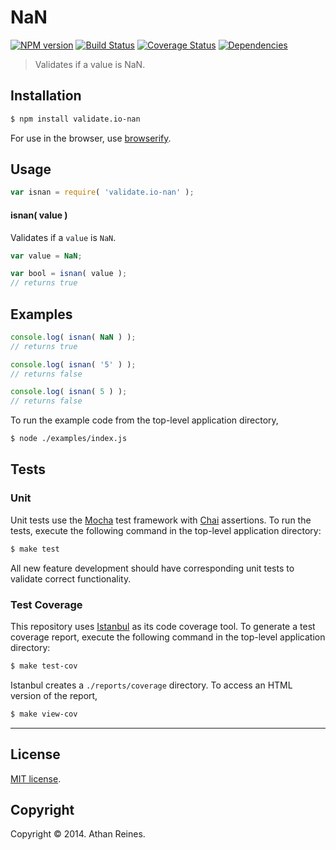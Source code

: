 NaN
===
[![NPM version][npm-image]][npm-url] [![Build Status][travis-image]][travis-url] [![Coverage Status][coveralls-image]][coveralls-url] [![Dependencies][dependencies-image]][dependencies-url]

> Validates if a value is NaN.


## Installation

``` bash
$ npm install validate.io-nan
```

For use in the browser, use [browserify](https://github.com/substack/node-browserify).


## Usage

``` javascript
var isnan = require( 'validate.io-nan' );
```

#### isnan( value )

Validates if a `value` is `NaN`.

``` javascript
var value = NaN;

var bool = isnan( value );
// returns true
```


## Examples

``` javascript
console.log( isnan( NaN ) );
// returns true

console.log( isnan( '5' ) );
// returns false

console.log( isnan( 5 ) );
// returns false
```

To run the example code from the top-level application directory,

``` bash
$ node ./examples/index.js
```


## Tests

### Unit

Unit tests use the [Mocha](http://mochajs.org) test framework with [Chai](http://chaijs.com) assertions. To run the tests, execute the following command in the top-level application directory:

``` bash
$ make test
```

All new feature development should have corresponding unit tests to validate correct functionality.


### Test Coverage

This repository uses [Istanbul](https://github.com/gotwarlost/istanbul) as its code coverage tool. To generate a test coverage report, execute the following command in the top-level application directory:

``` bash
$ make test-cov
```

Istanbul creates a `./reports/coverage` directory. To access an HTML version of the report,

``` bash
$ make view-cov
```


---
## License

[MIT license](http://opensource.org/licenses/MIT). 


## Copyright

Copyright &copy; 2014. Athan Reines.


[npm-image]: http://img.shields.io/npm/v/validate.io-nan.svg
[npm-url]: https://npmjs.org/package/validate.io-nan

[travis-image]: http://img.shields.io/travis/validate-io/nan/master.svg
[travis-url]: https://travis-ci.org/validate-io/nan

[coveralls-image]: https://img.shields.io/coveralls/validate-io/nan/master.svg
[coveralls-url]: https://coveralls.io/r/validate-io/nan?branch=master

[dependencies-image]: http://img.shields.io/david/validate-io/nan.svg
[dependencies-url]: https://david-dm.org/validate-io/nan

[dev-dependencies-image]: http://img.shields.io/david/dev/validate-io/nan.svg
[dev-dependencies-url]: https://david-dm.org/dev/validate-io/nan

[github-issues-image]: http://img.shields.io/github/issues/validate-io/nan.svg
[github-issues-url]: https://github.com/validate-io/nan/issues
